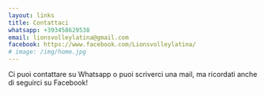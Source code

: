```yaml
---
layout: links
title: Contattaci
whatsapp: +393458629538
email: lionsvolleylatina@gmail.com
facebook: https://www.facebook.com/Lionsvolleylatina/
# image: /img/home.jpg
---
```


Ci puoi contattare su Whatsapp o puoi scriverci una mail, ma ricordati anche di seguirci su Facebook!